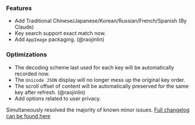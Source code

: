 ### Features

* Add Traditional Chinese/Japanese/Korean/Russian/French/Spanish (By Claude)
* Key search support exact match now.
* Add `AppImage` packaging. (@raojinlin)

### Optimizations

* The decoding scheme last used for each key will be automatically recorded now.
* The `Unicode JSON` display will no longer mess up the original key order.
* The scroll offset of content will be automatically preserved for the same key after refresh. (@raojinlin)
* Add options related to user privacy.

Simultaneously resolved the majority of known minor issues. [Full changelog can be found here](https://github.com/tiny-craft/tiny-rdm/compare/v1.1.9...v1.1.10)

